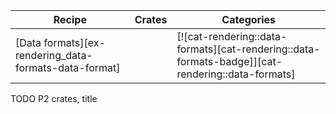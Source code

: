 | Recipe | Crates | Categories |
|--------|--------|------------|
| [Data formats][ex-rendering_data-formats-data-format] |  | [![cat-rendering::data-formats][cat-rendering::data-formats-badge]][cat-rendering::data-formats] |

<div class="hidden">
TODO P2 crates, title
</div>
